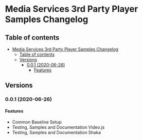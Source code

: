 # Media Services 3rd Party Player Samples Changelog

## Table of contents

- [Media Services 3rd Party Player Samples Changelog](#media-services-3rd-party-player-samples-Changelog)
  - [Table of contents](#table-of-contents)
  - [Versions](#versions)
    - [0.0.1 (2020-06-26)](#001-2020-06-26)
      - [Features](#features)

## Versions

### 0.0.1 (2020-06-26)

#### Features

- Common Baseline Setup
- Testing, Samples and Documentation Video.js
- Testing, Samples and Documentation Shaka
